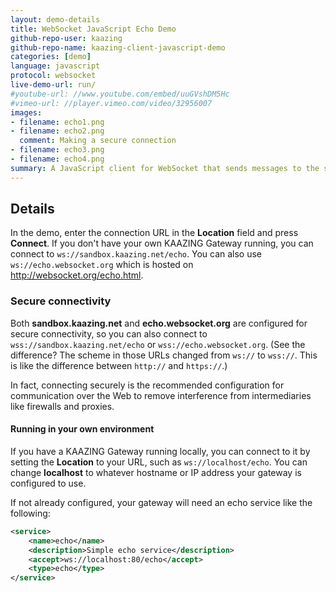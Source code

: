 ```yaml
---
layout: demo-details
title: WebSocket JavaScript Echo Demo
github-repo-user: kaazing
github-repo-name: kaazing-client-javascript-demo
categories: [demo]
language: javascript
protocol: websocket
live-demo-url: run/
#youtube-url: //www.youtube.com/embed/uuGVshDM5Hc
#vimeo-url: //player.vimeo.com/video/32956007
images:
- filename: echo1.png
- filename: echo2.png
  comment: Making a secure connection
- filename: echo3.png
- filename: echo4.png
summary: A JavaScript client for WebSocket that sends messages to the server which echoes them back.
---
```


## Details

In the demo, enter the connection URL in the **Location** field and press **Connect**. If you don't have your own KAAZING Gateway running, you can connect to `ws://sandbox.kaazing.net/echo`. You can also use `ws://echo.websocket.org` which is hosted on <a href="http://websocket.org/echo.html" target="_blank">http://websocket.org/echo.html</a>.

### Secure connectivity

Both **sandbox.kaazing.net** and **echo.websocket.org** are configured for secure connectivity, so you can also connect to `wss://sandbox.kaazing.net/echo` or `wss://echo.websocket.org`. (See the difference? The scheme in those URLs changed from `ws://` to `wss://`. This is like the difference between `http://` and `https://`.)

In fact, connecting securely is the recommended configuration for communication over the Web to remove interference from intermediaries like firewalls and proxies.

#### Running in your own environment

If you have a KAAZING Gateway running locally, you can connect to it by setting the **Location** to your URL, such as `ws://localhost/echo`. You can change **localhost** to whatever hostname or IP address your gateway is configured to use.

If not already configured, your gateway will need an echo service like the following:

```xml
<service>
    <name>echo</name>
    <description>Simple echo service</description>
    <accept>ws://localhost:80/echo</accept>
    <type>echo</type>
</service>
```
